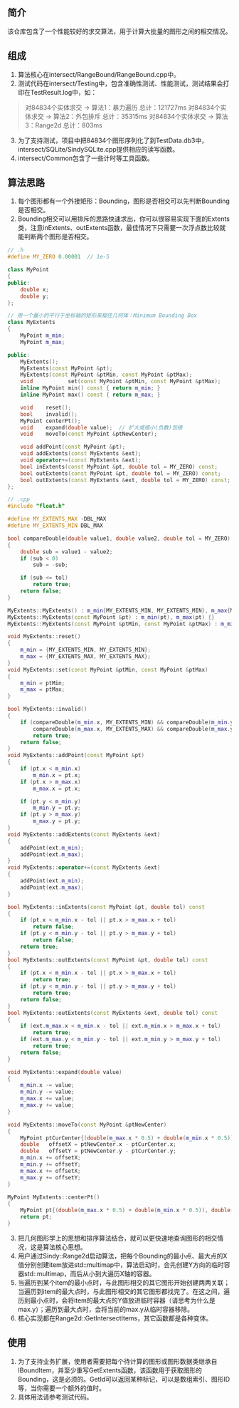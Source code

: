 ## 简介
该仓库包含了一个性能较好的求交算法，用于计算大批量的图形之间的相交情况。

## 组成
1. 算法核心在intersect/RangeBound/RangeBound.cpp中。
2. 测试代码在intersect/Testing中，包含准确性测试、性能测试，测试结果会打印在TestResult.log中，如：
>对84834个实体求交 -> 算法1：暴力遍历 总计：121727ms
>对84834个实体求交 -> 算法2：外包排斥 总计：35315ms
>对84834个实体求交 -> 算法3：Range2d 总计：803ms

3. 为了支持测试，项目中把84834个图形序列化了到TestData.db3中，intersect/SQLite/SindySQLite.cpp提供相应的读写函数。
4. intersect/Common包含了一些计时等工具函数。

## 算法思路
1. 每个图形都有一个外接矩形：Bounding，图形是否相交可以先判断Bounding是否相交。
2. Bounding相交可以用排斥的思路快速求出，你可以很容易实现下面的Extents类，注意inExtents、outExtents函数，最佳情况下只需要一次浮点数比较就能判断两个图形是否相交。
```cpp
// .h
#define MY_ZERO 0.00001  // 1e-5

class MyPoint
{
public:
    double x;
    double y;
};

// 用一个最小的平行于坐标轴的矩形来框住几何体：Minimum Bounding Box
class MyExtents
{
    MyPoint m_min;
    MyPoint m_max;

public:
    MyExtents();
    MyExtents(const MyPoint &pt);
    MyExtents(const MyPoint &ptMin, const MyPoint &ptMax);
    void           set(const MyPoint &ptMin, const MyPoint &ptMax);
    inline MyPoint min() const { return m_min; }
    inline MyPoint max() const { return m_max; }

    void    reset();
    bool    invalid();
    MyPoint centerPt();
    void    expand(double value);  // 扩大或缩小(负数)包络
    void    moveTo(const MyPoint &ptNewCenter);

    void addPoint(const MyPoint &pt);
    void addExtents(const MyExtents &ext);
    void operator+=(const MyExtents &ext);
    bool inExtents(const MyPoint &pt, double tol = MY_ZERO) const;
    bool outExtents(const MyPoint &pt, double tol = MY_ZERO) const;
    bool outExtents(const MyExtents &ext, double tol = MY_ZERO) const;
};
```
```cpp
// .cpp
#include "float.h"

#define MY_EXTENTS_MAX -DBL_MAX
#define MY_EXTENTS_MIN DBL_MAX

bool compareDouble(double value1, double value2, double tol = MY_ZERO)
{
    double sub = value1 - value2;
    if (sub < 0)
        sub = -sub;

    if (sub <= tol)
        return true;
    return false;
}

MyExtents::MyExtents() : m_min{MY_EXTENTS_MIN, MY_EXTENTS_MIN}, m_max{MY_EXTENTS_MAX, MY_EXTENTS_MAX} {}
MyExtents::MyExtents(const MyPoint &pt) : m_min(pt), m_max(pt) {}
MyExtents::MyExtents(const MyPoint &ptMin, const MyPoint &ptMax) : m_min(ptMin), m_max(ptMax) {}

void MyExtents::reset()
{
    m_min = {MY_EXTENTS_MIN, MY_EXTENTS_MIN};
    m_max = {MY_EXTENTS_MAX, MY_EXTENTS_MAX};
}
void MyExtents::set(const MyPoint &ptMin, const MyPoint &ptMax)
{
    m_min = ptMin;
    m_max = ptMax;
}

bool MyExtents::invalid()
{
    if (compareDouble(m_min.x, MY_EXTENTS_MIN) && compareDouble(m_min.y, MY_EXTENTS_MIN) &&
        compareDouble(m_max.x, MY_EXTENTS_MAX) && compareDouble(m_max.y, MY_EXTENTS_MAX))
        return true;
    return false;
}
void MyExtents::addPoint(const MyPoint &pt)
{
    if (pt.x < m_min.x)
        m_min.x = pt.x;
    if (pt.x > m_max.x)
        m_max.x = pt.x;

    if (pt.y < m_min.y)
        m_min.y = pt.y;
    if (pt.y > m_max.y)
        m_max.y = pt.y;
}
void MyExtents::addExtents(const MyExtents &ext)
{
    addPoint(ext.m_min);
    addPoint(ext.m_max);
}
void MyExtents::operator+=(const MyExtents &ext)
{
    addPoint(ext.m_min);
    addPoint(ext.m_max);
}

bool MyExtents::inExtents(const MyPoint &pt, double tol) const
{
    if (pt.x < m_min.x - tol || pt.x > m_max.x + tol)
        return false;
    if (pt.y < m_min.y - tol || pt.y > m_max.y + tol)
        return false;
    return true;
}
bool MyExtents::outExtents(const MyPoint &pt, double tol) const
{
    if (pt.x < m_min.x - tol || pt.x > m_max.x + tol)
        return true;
    if (pt.y < m_min.y - tol || pt.y > m_max.y + tol)
        return true;
    return false;
}
bool MyExtents::outExtents(const MyExtents &ext, double tol) const
{
    if (ext.m_max.x < m_min.x - tol || ext.m_min.x > m_max.x + tol)
        return true;
    if (ext.m_max.y < m_min.y - tol || ext.m_min.y > m_max.y + tol)
        return true;
    return false;
}

void MyExtents::expand(double value)
{
    m_min.x -= value;
    m_min.y -= value;
    m_max.x += value;
    m_max.y += value;
}

void MyExtents::moveTo(const MyPoint &ptNewCenter)
{
    MyPoint ptCurCenter{(double(m_max.x * 0.5) + double(m_min.x * 0.5)), double((m_max.y * 0.5) + double(m_min.y * 0.5))};
    double   offsetX = ptNewCenter.x - ptCurCenter.x;
    double   offsetY = ptNewCenter.y - ptCurCenter.y;
    m_min.x += offsetX;
    m_min.y += offsetY;
    m_max.x += offsetX;
    m_max.y += offsetY;
}

MyPoint MyExtents::centerPt()
{
    MyPoint pt{(double(m_max.x * 0.5) + double(m_min.x * 0.5)), double((m_max.y * 0.5) + double(m_min.y * 0.5))};
    return pt;
}
```
3. 把几何图形学上的思想和排序算法结合，就可以更快速地查询图形的相交情况，这是算法核心思想。
4. 用户通过Sindy::Range2d启动算法，把每个Bounding的最小点、最大点的X值分别创建item放进std::multimap中，算法启动时，会先创建Y方向的临时容器std::multimap，而后从小到大遍历X轴的容器。
5. 当遍历到某个item的最小点时，与此图形相交的其它图形开始创建两两关联；当遍历到item的最大点时，与此图形相交的其它图形都找完了。在这之间，遍历到最小点时，会将item的最大点的Y值放进临时容器（请思考为什么是max.y）；遍历到最大点时，会将当前的max.y从临时容器移除。
6. 核心实现都在Range2d::GetIntersectItems，其它函数都是各种变体。

## 使用
1. 为了支持业务扩展，使用者需要把每个待计算的图形或图形数据类继承自IBoundItem，并至少重写GetExtents函数，该函数用于获取图形的Bounding，这是必须的。GetId可以返回某种标记，可以是数组索引、图形ID等，当你需要一个额外的值时。
2. 具体用法请参考测试代码。
